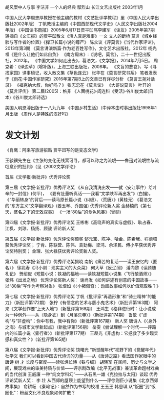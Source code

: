 
胡风案中人与事	李洁非
一个人的经典	鄢烈山	长江文艺出版社	2003年1月

中国人民大学周忠厚教授在他主编的教材《文艺批评学教程》里（中国人民大学出版社2002年版）
丁帆教授主编的《中国西部现代文学史》(人民文学出版社2004年版)
《中国读书商报》2005年6月17日贾平凹骂李建军
《读友》2005年第7期转摘自《文汇报》的贾平凹散文《活人真是难事》一文
文人的断桥
莫言《城乡经验与写作者的位置》《捍卫长篇小说的尊严》
陈众议《评莫言》《当代作家评论》，2013年第3期
《莫言讲演新篇·作为老百姓写作》，文化艺术出版社，2012年
杨光祖《是什么让他们如此自负》
《南方周末》:《说吧，莫言》，二十一世纪出版社，2012年。
《中国文学如何走出去》，葛浩文，《文学报》，2014年7月5日。
周克希：《译边草》(增补版)，上海三联出版社，2008年。
《文盲的悲哀》，写《寻找家园》译事琐记，收入散文集《草色连云》
张华在《莫言研究书系》
笔者发表于《雨花·中国作家研究》2016年第7期B上的文章已有详尽分析
《莫言王尧对话录》
《福克纳大叔，你好吗？》
张志忠在《莫言论》
《大哥说莫言》
叶开的《莫言评传》
第二屆(2005)：格非 《人面桃花》·阎连科《受活》·谷川俊太郎(日本)《谷川俊太郎诗选》

美国人明恩溥出版于一八九九年
《中国乡村生活》（中译本由时事出版社1998年1月出版
《周作人是特殊的汉奸吗》
# 发文计划

《肖鹰：阿来写旅游招贴 贾平凹写的是变态文学》

王骏骥先生在《主张的变化无线索可寻，都可以称之为流氓——鲁迅对流氓性与流氓意识的批判》（见《2002文学评论》


首届《文学报·新批评》优秀评论奖

第三届《文学报·新批评》优秀评论奖
《从自我清洗出发——就〈安江事件〉给叶辛的一封信》(何平)，
《要有肚量听真话——我看“文学陕军再出发”》(白描)，
《“华丽转身”的背后——读马原长篇小说〈纠缠〉、〈荒唐〉》(黄桂元)
《葛浩文的“东方主义”文学翻译观》(姜玉琴、乔国强)
优秀评论新人奖
金赫楠的《第七天，盛名之下的无效叙事》
《一场“80后”的食色风暴》(曾勋)

第四届《文学报·新批评》优秀评论奖
王彬彬《高晓声的真实与虚假》、耿占春、江枫、刘琼、杨扬、顾骏
评论新人奖

第五届《文学报·新批评》优秀评论奖颁奖
郜元宝、陈冲、哈金、陈希我、程德培获优秀评论奖；
宁肯、陈联营、陈伟、袁劲梅、梁鸿、余泽民、傅小平获优秀评论奖特别奖；
金理、张大禄获优秀评论奖新人奖。

第六届《文学报·新批评》优秀评论奖揭晓
南帆《痛苦的复活——读王安忆的〈匿名〉》
徐兆寿《冯小刚：现实主义的大众菜》
何大草《反辽阔》
潘向黎《读顾随札记》
贺绍俊《短篇小说：铁凝的福地——读铁凝短篇小说集〈飞行酿酒师〉》
张炜《出发之地》
优秀评论奖新人奖：
谢尚发《如何讲述有创意的中国故事——以“80后”写作为考察对象》
张熠如《〈小猪佩奇〉：动画故事如何以价值观取胜？》

第七届《文学报·新批评》优秀评论奖
丁帆《批评家“再造形象”和“骑士精神”的能力》（新批评第172期）
张柠《有信念的艺术与胆小鬼艺术》（新批评第163期）
阿来《文学创作要“上天入地”》（新批评第168期）
王鸿生《格非进行时：让小说成为一种例外——从〈隐身衣〉到〈月落荒寺〉》（新批评第174期）
鲁敏《“虚构”与“非虚构”：你中有我，我中有你》（新批评第167期）
新人奖
唐诗人《〈身外之海〉与城市文学新起点》（新批评第156期）
岳雯《尝试理解一个时代——评路内的长篇小说〈雾行者〉》（新批评第177期）
王磊光《非虚构：它拯救了多少现实感和真实性？》（新批评第165期）

第八届《文学报·新批评》优秀评论奖
饶曙光
“新觉醒年代”视野下的《觉醒年代》
杜学文
我们可以看到中国古代诗词的力量——从《唐诗之路》看法国作家眼中的唐诗
树  才
长度与密度——读张炜长诗《铁与绸》
胡晓军
在民间、历史与文学之间，展现戏曲的审美特质与价值——评京剧改编《北平无战事》兼谈革命题材戏曲的当代创演
王威廉
一种“纯文学科幻”——从石黑一雄《克拉拉与太阳》谈起
优秀评论奖新人奖：
李  壮
从西郊的屋顶上能望到什么——评徐则臣小说集《北京西郊故事集》
俞耕耘
《秦岭记》：自然作为书写的校准
王玉玊  韩思琪
从“饭圈”到“饭圈化”：粉丝文化不良现象如何扩散？
